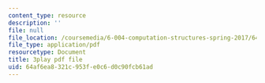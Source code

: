 ```yaml
---
content_type: resource
description: ''
file: null
file_location: /coursemedia/6-004-computation-structures-spring-2017/64af6ea8321c953fe0c6d0c90fcb61ad_0OX-DkYPB3c.pdf
file_type: application/pdf
resourcetype: Document
title: 3play pdf file
uid: 64af6ea8-321c-953f-e0c6-d0c90fcb61ad
---
```

